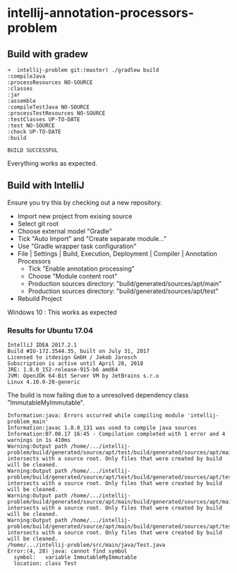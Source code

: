 # intellij-annotation-processors-problem

## Build with gradew

```
➜  intellij-problem git:(master) ./gradlew build
:compileJava
:processResources NO-SOURCE
:classes
:jar
:assemble
:compileTestJava NO-SOURCE
:processTestResources NO-SOURCE
:testClasses UP-TO-DATE
:test NO-SOURCE
:check UP-TO-DATE
:build

BUILD SUCCESSFUL
```

Everything works as expected.

## Build with IntelliJ

Ensure you try this by checking out a new repository.

- Import new project from exising source
- Select git root
- Choose external model "Gradle"
- Tick "Auto Import" and "Create separate module..."
- Use "Gradle wrapper task configuration"
- File | Settings | Build, Execution, Deployment | Compiler | Annotation Processors
  - Tick "Enable annotation processing"
  - Choose "Module content root"
  - Production sources directory: "build/generated/sources/apt/main"
  - Production sources directory: "build/generated/sources/apt/test"
 - Rebuild Project
 
 Windows 10 : This works as expected
 ### Results for Ubuntu 17.04
 ```
 IntelliJ IDEA 2017.2.1
Build #IU-172.3544.35, built on July 31, 2017
Licensed to itdesign GmbH / Jakob Jarosch
Subscription is active until April 28, 2018
JRE: 1.8.0_152-release-915-b6 amd64
JVM: OpenJDK 64-Bit Server VM by JetBrains s.r.o
Linux 4.10.0-28-generic
```
The build is now failing due to a unresolved dependency class "ImmutableMyImmutable".

```
Information:java: Errors occurred while compiling module 'intellij-problem_main'
Information:javac 1.8.0_131 was used to compile java sources
Information:07.08.17 16:45 - Compilation completed with 1 error and 4 warnings in 1s 410ms
Warning:Output path /home/.../intellij-problem/build/generated/source/apt/test/build/generated/sources/apt/main intersects with a source root. Only files that were created by build will be cleaned.
Warning:Output path /home/.../intellij-problem/build/generated/source/apt/test/build/generated/sources/apt/test intersects with a source root. Only files that were created by build will be cleaned.
Warning:Output path /home/.../intellij-problem/build/generated/source/apt/main/build/generated/sources/apt/main intersects with a source root. Only files that were created by build will be cleaned.
Warning:Output path /home/.../intellij-problem/build/generated/source/apt/main/build/generated/sources/apt/test intersects with a source root. Only files that were created by build will be cleaned.
/home/.../intellij-problem/src/main/java/Test.java
Error:(4, 28) java: cannot find symbol
  symbol:   variable ImmutableMyImmutable
  location: class Test
```

